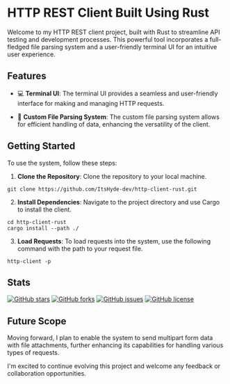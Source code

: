 # HTTP REST Client Built Using Rust

Welcome to my HTTP REST client project, built with Rust to streamline API testing and development processes. This powerful tool incorporates a full-fledged file parsing system and a user-friendly terminal UI for an intuitive user experience.

## Features

- 💻 **Terminal UI**: The terminal UI provides a seamless and user-friendly interface for making and managing HTTP requests.
  
- 📂 **Custom File Parsing System**: The custom file parsing system allows for efficient handling of data, enhancing the versatility of the client.

## Getting Started

To use the system, follow these steps:

1. **Clone the Repository**: Clone the repository to your local machine.

```
git clone https://github.com/ItsHyde-dev/http-client-rust.git
```

2. **Install Dependencies**: Navigate to the project directory and use Cargo to install the client.

```
cd http-client-rust
cargo install --path ./
```

3. **Load Requests**: To load requests into the system, use the following command with the path to your request file.
```
http-client -p
```
## Stats

[![GitHub stars](https://img.shields.io/github/stars/your-username/http-rest-client-rust?style=social)](https://github.com/your-username/http-rest-client-rust/stargazers)
[![GitHub forks](https://img.shields.io/github/forks/your-username/http-rest-client-rust?style=social)](https://github.com/your-username/http-rest-client-rust/network/members)
[![GitHub issues](https://img.shields.io/github/issues/your-username/http-rest-client-rust)](https://github.com/your-username/http-rest-client-rust/issues)
[![GitHub license](https://img.shields.io/github/license/your-username/http-rest-client-rust)](https://github.com/your-username/http-rest-client-rust/blob/main/LICENSE)

## Future Scope

Moving forward, I plan to enable the system to send multipart form data with file attachments, further enhancing its capabilities for handling various types of requests.

I'm excited to continue evolving this project and welcome any feedback or collaboration opportunities.
